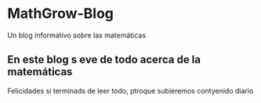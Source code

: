 # MathGrow-Blog
Un blog informativo sobre las matemáticas


## En este blog s eve de todo acerca de la matemáticas 
 Felicidades si terminads de leer todo, ptroque subieremos contyenido diario